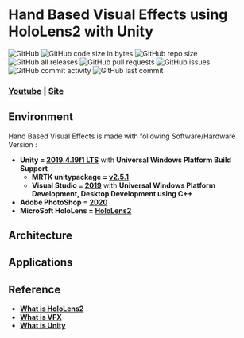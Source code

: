 # Hand Based Visual Effects using HoloLens2 with Unity

![GitHub](https://img.shields.io/github/license/gh-BumsooKim/Hand-Based-VFX-HoloLens2)
![GitHub code size in bytes](https://img.shields.io/github/languages/code-size/gh-BumsooKim/Hand-Based-VFX-HoloLens2)
![GitHub repo size](https://img.shields.io/github/repo-size/gh-BumsooKim/Hand-Based-VFX-HoloLens2)
![GitHub all releases](https://img.shields.io/github/downloads/gh-BumsooKim/Hand-Based-VFX-HoloLens2/total)
![GitHub pull requests](https://img.shields.io/github/issues-pr/gh-BumsooKim/Hand-Based-VFX-HoloLens2)
![GitHub issues](https://img.shields.io/github/issues/gh-BumsooKim/Hand-Based-VFX-HoloLens2)
![GitHub commit activity](https://img.shields.io/github/commit-activity/m/gh-BumsooKim/Hand-Based-VFX-HoloLens2)
![GitHub last commit](https://img.shields.io/github/last-commit/gh-BumsooKim/Hand-Based-VFX-HoloLens2)

### [Youtube]() | [Site](https://realtimevfx.com/u/bumsookim/summary)

## Environment

Hand Based Visual Effects is made with following Software/Hardware Version :

- **Unity = [2019.4.19f1 LTS](https://unity3d.com/unity/qa/lts-releases)** with **Universal Windows Platform Build Support**
  - **MRTK unitypackage = [v2.5.1](https://microsoft.github.io/MixedRealityToolkit-Unity/version/releases/2.5.3/Documentation/usingupm.html)**
  - **Visual Studio = [2019](https://visualstudio.microsoft.com/vs/)** with **Universal Windows Platform Development, Desktop Development using C++**
- **Adobe PhotoShop = [2020](https://www.adobe.com/products/photoshop.html?promoid=PC1PQQ5T&mv=other)**
- **MicroSoft HoloLens = [HoloLens2](https://www.microsoft.com/en-us/p/holoLens-2/91pnzzznzwcp/?activetab=pivot%3aoverviewtab)**

## Architecture

## Applications

## Reference

- **[What is HoloLens2](https://www.microsoft.com/en-us/hololens/)**<br>
- **[What is VFX](https://en.wikipedia.org/wiki/Visual_effects)**<br>
- **[What is Unity](https://unity.com/)**

<!--
## Applications
-->
